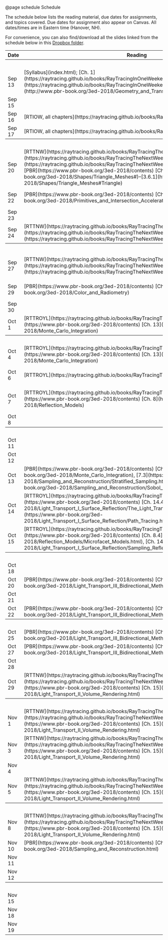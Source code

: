 @page schedule Schedule

The schedule below lists the reading material, due dates for assignments, and topics covered. Due dates for assignment also appear on Canvas. All dates/times are in Eastern time (Hanover, NH).

For convenience, you can also find/download all the slides linked from the schedule below in this [Dropbox folder](https://www.dropbox.com/sh/nkyvlivxn3zdtan/AAC924grr2_n4MnqAxvbvncea?dl=0).


<table class="m-table">
    <tr class="header">
        <th>Date</th>
        <th>Reading</th>
        <th>Due</th>
        <th>Topic</th>
    </tr>
    <tr>
        <th colspan="5">
            Week 1: Introduction
        </th>
    </tr>
    <tr>
        <td>
            Sep 13
        </td>
        <td>
            [Syllabus](index.html); [Ch. 1](https://raytracing.github.io/books/RayTracingInOneWeekend.html#overview)–[3](https://raytracing.github.io/books/RayTracingInOneWeekend.html#thevec3class); [PBR Ch. 2](http://www.pbr-book.org/3ed-2018/Geometry_and_Transformations.html)
        </td>
        <td></td>
        <td>
            [Introduction; linear algebra review](https://www.dropbox.com/s/af1m0l9rgm0d23c/00-Intro.pdf?dl=0)
        </td>
    </tr>
    <tr>
        <td>
            Sep 15
        </td>
        <td>
            &nbsp;
        </td>
        <td>
            [A0](assignment0.html)
        </td>
        <td>
            [Darts base code introduction](https://www.dropbox.com/s/n2rgoyxhudl4jim/01-xhours.pdf?dl=0)
        </td>
    </tr>
    <tr>
        <td class="date">
            Sep 16
        </td>
        <td>
            [RTIOW, all chapters](https://raytracing.github.io/books/RayTracingInOneWeekend.html)
        </td>
        <td>
            &nbsp;
        </td>
        <td>
            [%Ray tracing](https://www.dropbox.com/s/x2l5hfnpcijvqqn/01-Raytracing%20I.pdf?dl=0)
        </td>
    </tr>
    <tr>
        <td>
            Sep 17
        </td>
        <td>
            [RTIOW, all chapters](https://raytracing.github.io/books/RayTracingInOneWeekend.html)
        </td>
        <td>
            &nbsp;
        </td>
        <td>
            [%Ray tracing – Shading](https://www.dropbox.com/s/drhsry7pkzuggn0/02-Raytracing%20II%20-%20Shading.pdf?dl=0)
        </td>
    </tr>
    <tr>
        <th colspan="5">
            Week 2: Meshes & Textures
        </th>
    </tr>
    <tr>
        <td>
            Sep 20
        </td>
        <td>
            [RTTNW](https://raytracing.github.io/books/RayTracingTheNextWeek.html) [Ch. 1](https://raytracing.github.io/books/RayTracingTheNextWeek.html#overview), [3](https://raytracing.github.io/books/RayTracingTheNextWeek.html#boundingvolumehierarchies); [PBR](https://www.pbr-book.org/3ed-2018/contents) [Ch. 3.6](https://www.pbr-book.org/3ed-2018/Shapes/Triangle_Meshes#)–[3.6.1](https://www.pbr-book.org/3ed-2018/Shapes/Triangle_Meshes#Triangle)
        </td>
        <td>
            &nbsp;
        </td>
        <td>
            [Meshes & acceleration structures](https://www.dropbox.com/s/d0vmvn4p79cl6e9/03-Meshes%20%26%20Acceleration%20Structures.pdf?dl=0)
        </td>
    </tr>
    <tr>
        <td>
            Sep 22
        </td>
        <td>
            [PBR](https://www.pbr-book.org/3ed-2018/contents) [Ch. 4](https://www.pbr-book.org/3ed-2018/Primitives_and_Intersection_Acceleration)
        </td>
        <td>
            [A1](assignment1.html)
        </td>
        <td>
            [Meshes & acceleration structures](https://www.dropbox.com/s/d0vmvn4p79cl6e9/03-Meshes%20%26%20Acceleration%20Structures.pdf?dl=0)
        </td>
    </tr>
    <tr>
        <td>
            Sep 23
        </td>
        <td>
            &nbsp;
        </td>
        <td>
            &nbsp;
        </td>
        <td>
            X-hour
        </td>
    </tr>
    <tr>
        <td>
            Sep 24
        </td>
        <td>
            [RTTNW](https://raytracing.github.io/books/RayTracingTheNextWeek.html) [Ch. 4](https://raytracing.github.io/books/RayTracingTheNextWeek.html#solidtextures)–[8](https://raytracing.github.io/books/RayTracingTheNextWeek.html#instances)
        </td>
        <td>
            &nbsp;
        </td>
        <td>
            [Texture mapping](https://www.dropbox.com/s/ad8nno34afxoq0x/04-Texture%20mapping.pdf?dl=0)
        </td>
    </tr>
    <tr>
        <th colspan="5">
            Week 3: Radiometry & Monte Carlo
        </th>
    </tr>
    <tr>
        <td>
            Sep 27
        </td>
        <td>
            [RTTNW](https://raytracing.github.io/books/RayTracingTheNextWeek.html) [Ch. 4](https://raytracing.github.io/books/RayTracingTheNextWeek.html#solidtextures)–[8](https://raytracing.github.io/books/RayTracingTheNextWeek.html#instances)
        </td>
        <td>
            &nbsp;
        </td>
        <td>
            [Environment Mapping](https://www.dropbox.com/s/wygr8css5adwrkp/05-Texture%20mapping%20II.pdf?dl=0); [Procedural Texturing](https://www.dropbox.com/s/yon05fd35v2g1wy/06-Procedural%20textures.pdf?dl=0)
        </td>
    </tr>
    <tr>
        <td>
            Sep 29
        </td>
        <td>
            [PBR](https://www.pbr-book.org/3ed-2018/contents) [Ch. 5](https://www.pbr-book.org/3ed-2018/Color_and_Radiometry)
        </td>
        <td>
            &nbsp;
        </td>
        <td>
            [Radiometry](https://www.dropbox.com/s/eyz0zybxcle407v/07-Radiometry.pdf?dl=0); [Reflection Equation](https://www.dropbox.com/s/9y75xg4pvpkg9sk/08-Reflection%20Eqn.pdf?dl=0)
        </td>
    </tr>
    <tr>
        <td>
            Sep 30
        </td>
        <td>
            &nbsp;
        </td>
        <td>
            &nbsp;
        </td>
        <td>
            X-hour - Debugging
        </td>
    </tr>
    <tr>
        <td>
            Oct 1
        </td>
        <td>
            [RTTROYL](https://raytracing.github.io/books/RayTracingTheRestOfYourLife.html); [PBR](https://www.pbr-book.org/3ed-2018/contents) [Ch. 13](https://www.pbr-book.org/3ed-2018/Monte_Carlo_Integration)
        </td>
        <td>
            Quiz 1
        </td>
        <td>
            [Monte Carlo I](https://www.dropbox.com/sh/nkyvlivxn3zdtan/AAC924grr2_n4MnqAxvbvncea?dl=0&preview=09-Monte+Carlo+I.pdf)
        </td>
    </tr>
    <tr>
        <th colspan="5">
            Week 4: Monte Carlo & Direct Illumination
        </th>
    </tr>
    <tr>
        <td>
            Oct 4
        </td>
        <td>
            [RTTROYL](https://raytracing.github.io/books/RayTracingTheRestOfYourLife.html); [PBR](https://www.pbr-book.org/3ed-2018/contents) [Ch. 13](https://www.pbr-book.org/3ed-2018/Monte_Carlo_Integration)
        </td>
        <td>
            [A2](assignment2.html)
        </td>
        <td>
            [Monte Carlo II](https://www.dropbox.com/sh/nkyvlivxn3zdtan/AAC924grr2_n4MnqAxvbvncea?dl=0&preview=10-Monte+Carlo+II.pdf)
        </td>
    </tr>
    <tr>
        <td>
            Oct 6
        </td>
        <td>
            [RTTROYL](https://raytracing.github.io/books/RayTracingTheRestOfYourLife.html)
        </td>
        <td>
            &nbsp;
        </td>
        <td>
            [Monte Carlo III: Importance sampling](https://www.dropbox.com/sh/nkyvlivxn3zdtan/AAA0V3tkwvmnzj6LEk8duHNJa/11-Monte%20Carlo%20III.pdf?dl=0)
        </td>
    </tr>
    <tr>
        <td>
            Oct 7
        </td>
        <td>
            [RTTROYL](https://raytracing.github.io/books/RayTracingTheRestOfYourLife.html); [PBR](https://www.pbr-book.org/3ed-2018/contents) [Ch. 8](https://www.pbr-book.org/3ed-2018/Reflection_Models)
        </td>
        <td>
            &nbsp;
        </td>
        <td>
            Lecture instead of X-hour:<br />[Direct Illumination I](https://www.dropbox.com/sh/nkyvlivxn3zdtan/AACpUpFlrGKRWJiFPuYVTesja/12-Sampling%20direct%20lighting.pdf?dl=0)
        </td>
    </tr>
    <tr>
        <td>
            Oct 8
        </td>
        <td>
            &nbsp;
        </td>
        <td>
            &nbsp;
        </td>
        <td>
            X-hour instead of lecture
        </td>
    </tr>
    <tr>
        <th colspan="5">
            Week 5: Rendering Equation, Path Tracing, & Microfacet Models
        </th>
    </tr>
    <tr>
        <td>
            Oct 11
        </td>
        <td>
            &nbsp;
        </td>
        <td>
            &nbsp;
        </td>
        <td>
            X-hour instead of lecture
        </td>
    </tr>
    <tr>
        <td>
            Oct 12
        </td>
        <td>
            &nbsp;
        </td>
        <td>
            [A3](assignment3.html)
        </td>
        <td>
            &nbsp;
        </td>
    </tr>
    <tr>
        <td>
            Oct 13
        </td>
        <td>
            [PBR](https://www.pbr-book.org/3ed-2018/contents) [Ch. 13](https://www.pbr-book.org/3ed-2018/Monte_Carlo_Integration), [7.3](https://www.pbr-book.org/3ed-2018/Sampling_and_Reconstruction/Stratified_Sampling.html)–[7.7](https://www.pbr-book.org/3ed-2018/Sampling_and_Reconstruction/Sobol_Sampler)
        </td>
        <td>
            &nbsp;
        </td>
        <td>
            [Direct Illumination II](https://www.dropbox.com/sh/nkyvlivxn3zdtan/AACowD3QszJ9laisuSd_rugJa/13-Sampling%20direct%20lighting%20II.pdf?dl=0)
        </td>
    </tr>
    <tr>
        <td>
            Oct 14
        </td>
        <td>
            [RTTROYL](https://raytracing.github.io/books/RayTracingTheRestOfYourLife.html); [PBR](https://www.pbr-book.org/3ed-2018/contents) [Ch. 14.4](https://www.pbr-book.org/3ed-2018/Light_Transport_I_Surface_Reflection/The_Light_Transport_Equation.html)–[14.5](https://www.pbr-book.org/3ed-2018/Light_Transport_I_Surface_Reflection/Path_Tracing.html)
        </td>
        <td>
            &nbsp;
        </td>
        <td>
            Lecture instead of X-hour:<br />[Rendering Equation & Path Tracing](https://www.dropbox.com/sh/nkyvlivxn3zdtan/AADgSpZcXWzaIyNumS7WlhDka/14-Rendering%20equation.pdf?dl=0)
        </td>
    </tr>
    <tr>
        <td>
            Oct 15
        </td>
        <td>
            [RTTROYL](https://raytracing.github.io/books/RayTracingTheRestOfYourLife.html); [PBR](https://www.pbr-book.org/3ed-2018/contents) [Ch. 8.4](https://www.pbr-book.org/3ed-2018/Reflection_Models/Microfacet_Models.html), [Ch. 14.1](https://www.pbr-book.org/3ed-2018/Light_Transport_I_Surface_Reflection/Sampling_Reflection_Functions.html)
        </td>
        <td>
            &nbsp;
        </td>
        <td>
            [Microfacet Models](https://www.dropbox.com/sh/nkyvlivxn3zdtan/AADmBo5A-k_w25oeoCZoSSrca/15-Microfacet%20BSDFs.pdf?dl=0)
        </td>
    </tr>
    <tr>
        <th colspan="5">
            Week 6: Bidirectional Methods
        </th>
    </tr>
    <tr>
        <td>
            Oct 18
        </td>
        <td>
            &nbsp;
        </td>
        <td>
            &nbsp;
        </td>
        <td>
            Quiz review
        </td>
    </tr>
    <tr>
        <td>
            Oct 20
        </td>
        <td>
            [PBR](https://www.pbr-book.org/3ed-2018/contents) [Ch. 16](https://www.pbr-book.org/3ed-2018/Light_Transport_III_Bidirectional_Methods.html)
        </td>
        <td>
            &nbsp;
        </td>
        <td>
            Light Tracing & Bidirectional Path Tracing
        </td>
    </tr>
    <tr>
        <td>
            Oct 21
        </td>
        <td>
            &nbsp;
        </td>
        <td>
            &nbsp;
        </td>
        <td>
            X-hour
        </td>
    </tr>
    <tr>
        <td>
            Oct 22
        </td>
        <td>
            [PBR](https://www.pbr-book.org/3ed-2018/contents) [Ch. 16](https://www.pbr-book.org/3ed-2018/Light_Transport_III_Bidirectional_Methods.html)
        </td>
        <td>
            [A4](assignment4.html)
        </td>
        <td>
            Photon Mapping
        </td>
    </tr>
    <tr>
        <th colspan="5">
            Week 7: Bidirectional Methods
        </th>
    </tr>
    <tr>
        <td>
            Oct 25
        </td>
        <td>
            [PBR](https://www.pbr-book.org/3ed-2018/contents) [Ch. 16](https://www.pbr-book.org/3ed-2018/Light_Transport_III_Bidirectional_Methods.html)
        </td>
        <td>
            [Proposal](assignment6.html)
        </td>
        <td>
            Photon Mapping
        </td>
    </tr>
    <tr>
        <td>
            Oct 27
        </td>
        <td>
            [PBR](https://www.pbr-book.org/3ed-2018/contents) [Ch. 16](https://www.pbr-book.org/3ed-2018/Light_Transport_III_Bidirectional_Methods.html)
        </td>
        <td>
            &nbsp;
        </td>
        <td>
            Photon Mapping
        </td>
    </tr>
    <tr>
        <td>
            Oct 28
        </td>
        <td>
            &nbsp;
        </td>
        <td>
            &nbsp;
        </td>
        <td>
            X-hour
        </td>
    </tr>
    <tr>
        <td>
            Oct 29
        </td>
        <td>
            [RTTNW](https://raytracing.github.io/books/RayTracingTheNextWeek.html) [Ch. 9](https://raytracing.github.io/books/RayTracingTheNextWeek.html#volumes); [PBR](https://www.pbr-book.org/3ed-2018/contents) [Ch. 15](https://www.pbr-book.org/3ed-2018/Light_Transport_II_Volume_Rendering.html)
        </td>
        <td>
            &nbsp;
        </td>
        <td>
            Participating Media
        </td>
    </tr>
    <tr>
        <th colspan="5">
            Week 8: Participating Media
        </th>
    </tr>
    <tr>
        <td>
            Nov 1
        </td>
        <td>
            [RTTNW](https://raytracing.github.io/books/RayTracingTheNextWeek.html) [Ch. 9](https://raytracing.github.io/books/RayTracingTheNextWeek.html#volumes); [PBR](https://www.pbr-book.org/3ed-2018/contents) [Ch. 15](https://www.pbr-book.org/3ed-2018/Light_Transport_II_Volume_Rendering.html)
        </td>
        <td>
            [A5](assignment5.html)
        </td>
        <td>
            Participating Media
        </td>
    </tr>
    <tr>
        <td>
            Nov 3
        </td>
        <td>
            [RTTNW](https://raytracing.github.io/books/RayTracingTheNextWeek.html) [Ch. 9](https://raytracing.github.io/books/RayTracingTheNextWeek.html#volumes); [PBR](https://www.pbr-book.org/3ed-2018/contents) [Ch. 15](https://www.pbr-book.org/3ed-2018/Light_Transport_II_Volume_Rendering.html)
        </td>
        <td>
            &nbsp;
        </td>
        <td>
            Photon Mapping
        </td>
    </tr>
    <tr>
        <td>
            Nov 4
        </td>
        <td>
            &nbsp;
        </td>
        <td>
            &nbsp;
        </td>
        <td>
            X-hour
        </td>
    </tr>
    <tr>
        <td>
            Nov 5
        </td>
        <td>
            [RTTNW](https://raytracing.github.io/books/RayTracingTheNextWeek.html) [Ch. 9](https://raytracing.github.io/books/RayTracingTheNextWeek.html#volumes); [PBR](https://www.pbr-book.org/3ed-2018/contents) [Ch. 15](https://www.pbr-book.org/3ed-2018/Light_Transport_II_Volume_Rendering.html)
        </td>
        <td>
            &nbsp;
        </td>
        <td>
            Participating Media
        </td>
    </tr>
    <tr>
        <th colspan="5">
            Week 9: Stratification & Misc.
        </th>
    </tr>
    <tr>
        <td>
            Nov 8
        </td>
        <td>
            [RTTNW](https://raytracing.github.io/books/RayTracingTheNextWeek.html) [Ch. 9](https://raytracing.github.io/books/RayTracingTheNextWeek.html#volumes); [PBR](https://www.pbr-book.org/3ed-2018/contents) [Ch. 15](https://www.pbr-book.org/3ed-2018/Light_Transport_II_Volume_Rendering.html)
        </td>
        <td>
            &nbsp;
        </td>
        <td>
            Photon Beams & Surfaces
        </td>
    </tr>
    <tr>
        <td>
            Nov 10
        </td>
        <td>
            [PBR](https://www.pbr-book.org/3ed-2018/contents) [Ch. 7](https://www.pbr-book.org/3ed-2018/Sampling_and_Reconstruction.html)
        </td>
        <td>
            &nbsp;
        </td>
        <td>
            Photon Mapping
        </td>
    </tr>
    <tr>
        <td>
            Nov 11
        </td>
        <td>
            &nbsp;
        </td>
        <td>
            &nbsp;
        </td>
        <td>
            X-hour
        </td>
    </tr>
    <tr>
        <td>
            Nov 12
        </td>
        <td>
            &nbsp;
        </td>
        <td>
            &nbsp;
        </td>
        <td>
            Misc
        </td>
    </tr>
    <tr>
        <th colspan="5">
            Week 10: Misc.
        </th>
    </tr>
    <tr>
        <td>
            Nov 15
        </td>
        <td>
            &nbsp;
        </td>
        <td>
            &nbsp;
        </td>
        <td>
            Misc.
        </td>
    </tr>
    <tr>
        <td>
            Nov 18
        </td>
        <td>
            &nbsp;
        </td>
        <td>
            [A6](assignment6.html)
        </td>
        <td>
            Final projects due
        </td>
    </tr>
    <tr>
        <td>
            Nov 19
        </td>
        <td>
            &nbsp;
        </td>
        <td>
            &nbsp;
        </td>
        <td>
            "Final Exam" (Rendering Competition)
        </td>
    </tr>
</table>
